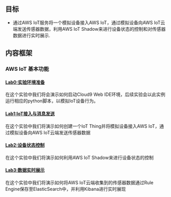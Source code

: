 ## 目标
- 通过AWS IoT服务将一个模拟设备接入AWS IoT，通过模拟设备向AWS IoT云端发送传感器数据，利用AWS IoT Shadow来进行设备状态的控制和对传感器数据进行实时展示.

## 内容框架
### AWS IoT 基本功能

#### [Lab0:实验环境准备](docs/00_cloud9.md)
在这个实验中我们将会演示如何启动Cloud9 Web IDE环境，后续实验会以此实例运行相应的python脚本，以模拟IoT设备行为。

#### [Lab1:IoT接入与消息发送](docs/01_connect_publish.md)
在这个实验中我们将演示如何创建一个IoT Thing并将模拟设备接入AWS IoT，通过模拟设备向AWS IoT云端发送传感器数据

#### [Lab2:设备状态控制](docs/02_control.md)
在这个实验中我们将演示如何利用AWS IoT Shadow来进行设备状态的控制

#### [Lab3:数据实时展示](docs/03_data_visualize.md)
在这个实验中我们将演示如何将AWS IoT云端收集到的传感器数据通过Rule Engine保存至ElasticSearch中，并利用Kibana进行实时展现
